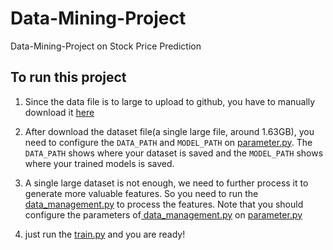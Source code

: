 # Data-Mining-Project
Data-Mining-Project on Stock Price Prediction
## To run this project

1. Since the data file is to large to upload to github, you have to manually download it [here](https://www.kaggle.com/acviolet/stockpriceprediction/downloads/stockpriceprediction.zip/1) 

2. After download the dataset file(a single large file, around 1.63GB), you need to configure the `DATA_PATH` and `MODEL_PATH` on [parameter.py](https://github.com/m13953842591/Data-Mining-Project/blob/master/parameters.py). The `DATA_PATH` shows where your dataset is saved and the `MODEL_PATH` shows where your trained models is saved.

3. A single large dataset is not enough, we need to further process it to generate more valuable features. So you need to run the[ data_management.py](https://github.com/m13953842591/Data-Mining-Project/blob/master/data_management.py) to process the features. Note that you should configure the parameters of[ data_management.py](https://github.com/m13953842591/Data-Mining-Project/blob/master/data_management.py) on [parameter.py](https://github.com/m13953842591/Data-Mining-Project/blob/master/parameters.py)

4. just run the [train.py](https://github.com/m13953842591/Data-Mining-Project/blob/master/train.py) and you are ready!

